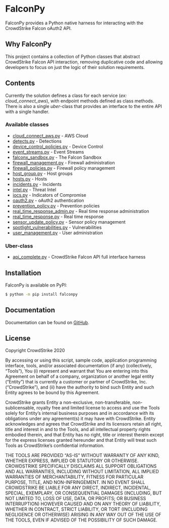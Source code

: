 # FalconPy
FalconPy provides a Python native harness for interacting with the CrowdStrike Falcon oAuth2 API.

## Why FalconPy
This project contains a collection of Python classes that abstract CrowdStrike Falcon API interaction, removing duplicative code and allowing developers to focus on just the logic of their solution requirements.

## Contents
Currently the solution defines a class for each service (_ex: cloud_connect_aws_), with endpoint methods defined as class methods. There is also a single _uber_-class that provides an interface to the entire API with a single handler.

### Available classes
+ [cloud_connect_aws.py](services/cloud_connect_aws.py) - AWS Cloud
+ [detects.py](services/detects.py) - Detections
+ [device_control_policies.py](services/device_control_policies.py) - Device Control
+ [event_streams.py](services/event_streams.py) - Event Streams
+ [falconx_sandbox.py](services/falconx_sandbox.py) - The Falcon Sandbox
+ [firewall_management.py](services/firewall_management.py) - Firewall administration
+ [firewall_policies.py](services/firewall_policies.py) - Firewall policy management
+ [host_group.py](services/host_group.py) - Host groups
+ [hosts.py](services/hosts.py) - Hosts
+ [incidents.py](services/incidents.py) - Incidents
+ [intel.py](services/intel.py) - Threat Intel
+ [iocs.py](services/iocs.py) - Indicators of Compromise
+ [oauth2.py](services/oauth2.py) - oAuth2 authentication
+ [prevention_policy.py](services/prevention_policy.py) - Prevention policies
+ [real_time_response_admin.py](services/real_time_response_admin.py) - Real time response administration
+ [real_time_response.py](services/real_time_response.py) - Real time response
+ [sensor_update_policy.py](services/sensor_update_policy.py) - Sensor policy management
+ [spotlight_vulnerabilities.py](services/spotlight_vulnerabilities.py) - Vulnerabilities
+ [user_management.py](services/user_management.py) - User administration

### Uber-class
+ [api_complete.py](api_complete.py) - CrowdStrike Falcon API full interface harness

## Installation
FalconPy is available on PyPI:
```bash
$ python -m pip install falconpy
```

## Documentation
Documentation can be found on [GitHub](https://github.com/CrowdStrike/falconpy/wiki).

## License
Copyright CrowdStrike 2020

By accessing or using this script, sample code, application programming interface, tools, 
and/or associated documentation (if any) (collectively, “Tools”), You (i) represent and 
warrant that You are entering into this Agreement on behalf of a company, organization 
or another legal entity (“Entity”) that is currently a customer or partner of 
CrowdStrike, Inc. (“CrowdStrike”), and (ii) have the authority to bind such Entity and 
such Entity agrees to be bound by this Agreement.

CrowdStrike grants Entity a non-exclusive, non-transferable, non-sublicensable, royalty 
free and limited license to access and use the Tools solely for Entity’s internal business 
purposes and in accordance with its obligations under any agreement(s) it may have with 
CrowdStrike. Entity acknowledges and agrees that CrowdStrike and its licensors retain all 
right, title and interest in and to the Tools, and all intellectual property rights 
embodied therein, and that Entity has no right, title or interest therein except for the 
express licenses granted hereunder and that Entity will treat such Tools as CrowdStrike’s 
confidential information.

THE TOOLS ARE PROVIDED “AS-IS” WITHOUT WARRANTY OF ANY KIND, WHETHER EXPRESS, IMPLIED OR 
STATUTORY OR OTHERWISE. CROWDSTRIKE SPECIFICALLY DISCLAIMS ALL SUPPORT OBLIGATIONS AND 
ALL WARRANTIES, INCLUDING WITHOUT LIMITATION, ALL IMPLIED WARRANTIES OF MERCHANTABILITY, 
FITNESS FOR PARTICULAR PURPOSE, TITLE, AND NON-INFRINGEMENT. IN NO EVENT SHALL CROWDSTRIKE 
BE LIABLE FOR ANY DIRECT, INDIRECT, INCIDENTAL, SPECIAL, EXEMPLARY, OR CONSEQUENTIAL 
DAMAGES (INCLUDING, BUT NOT LIMITED TO, LOSS OF USE, DATA, OR PROFITS; OR BUSINESS 
INTERRUPTION) HOWEVER CAUSED AND ON ANY THEORY OF LIABILITY, WHETHER IN CONTRACT, STRICT 
LIABILITY, OR TORT (INCLUDING NEGLIGENCE OR OTHERWISE) ARISING IN ANY WAY OUT OF THE USE 
OF THE TOOLS, EVEN IF ADVISED OF THE POSSIBILITY OF SUCH DAMAGE.
